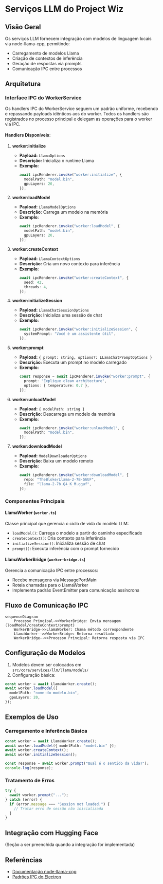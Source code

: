 # Serviços LLM do Project Wiz

## Visão Geral

Os serviços LLM fornecem integração com modelos de linguagem locais via node-llama-cpp, permitindo:

- Carregamento de modelos Llama
- Criação de contextos de inferência
- Geração de respostas via prompts
- Comunicação IPC entre processos

## Arquitetura

### Interface IPC do WorkerService

Os handlers IPC do WorkerService seguem um padrão uniforme, recebendo e repassando payloads idênticos aos do worker. Todos os handlers são registrados no processo principal e delegam as operações para o worker via IPC.

#### Handlers Disponíveis:

1. **worker:initialize**

   - **Payload:** `LlamaOptions`
   - **Descrição:** Inicializa o runtime Llama
   - **Exemplo:**
     ```typescript
     await ipcRenderer.invoke("worker:initialize", {
       modelPath: "model.bin",
       gpuLayers: 20,
     });
     ```

2. **worker:loadModel**

   - **Payload:** `LlamaModelOptions`
   - **Descrição:** Carrega um modelo na memória
   - **Exemplo:**
     ```typescript
     await ipcRenderer.invoke("worker:loadModel", {
       modelPath: "model.bin",
       gpuLayers: 20,
     });
     ```

3. **worker:createContext**

   - **Payload:** `LlamaContextOptions`
   - **Descrição:** Cria um novo contexto para inferência
   - **Exemplo:**
     ```typescript
     await ipcRenderer.invoke("worker:createContext", {
       seed: 42,
       threads: 4,
     });
     ```

4. **worker:initializeSession**

   - **Payload:** `LlamaChatSessionOptions`
   - **Descrição:** Inicializa uma sessão de chat
   - **Exemplo:**
     ```typescript
     await ipcRenderer.invoke("worker:initializeSession", {
       systemPrompt: "Você é um assistente útil",
     });
     ```

5. **worker:prompt**

   - **Payload:** `{ prompt: string, options?: LLamaChatPromptOptions }`
   - **Descrição:** Executa um prompt no modelo carregado
   - **Exemplo:**
     ```typescript
     const response = await ipcRenderer.invoke("worker:prompt", {
       prompt: "Explique clean architecture",
       options: { temperature: 0.7 },
     });
     ```

6. **worker:unloadModel**

   - **Payload:** `{ modelPath: string }`
   - **Descrição:** Descarrega um modelo da memória
   - **Exemplo:**
     ```typescript
     await ipcRenderer.invoke("worker:unloadModel", {
       modelPath: "model.bin",
     });
     ```

7. **worker:downloadModel**
   - **Payload:** `ModelDownloaderOptions`
   - **Descrição:** Baixa um modelo remoto
   - **Exemplo:**
     ```typescript
     await ipcRenderer.invoke("worker:downloadModel", {
       repo: "TheBloke/Llama-2-7B-GGUF",
       file: "llama-2-7b.Q4_K_M.gguf",
     });
     ```

### Componentes Principais

#### LlamaWorker (`worker.ts`)

Classe principal que gerencia o ciclo de vida do modelo LLM:

- `loadModel()`: Carrega o modelo a partir do caminho especificado
- `createContext()`: Cria contexto para inferência
- `initializeSession()`: Inicializa sessão de chat
- `prompt()`: Executa inferência com o prompt fornecido

#### LlamaWorkerBridge (`worker-bridge.ts`)

Gerencia a comunicação IPC entre processos:

- Recebe mensagens via MessagePortMain
- Roteia chamadas para o LlamaWorker
- Implementa padrão EventEmitter para comunicação assíncrona

## Fluxo de Comunicação IPC

```mermaid
sequenceDiagram
    Processo Principal->>WorkerBridge: Envia mensagem (loadModel/createContext/prompt)
    WorkerBridge->>LlamaWorker: Chama método correspondente
    LlamaWorker-->>WorkerBridge: Retorna resultado
    WorkerBridge-->>Processo Principal: Retorna resposta via IPC
```

## Configuração de Modelos

1. Modelos devem ser colocados em `src/core/services/llm/llama/models/`
2. Configuração básica:

```typescript
const worker = await LlamaWorker.create();
await worker.loadModel({
  modelPath: "nome-do-modelo.bin",
  gpuLayers: 20,
});
```

## Exemplos de Uso

### Carregamento e Inferência Básica

```typescript
const worker = await LlamaWorker.create();
await worker.loadModel({ modelPath: "model.bin" });
await worker.createContext();
await worker.initializeSession();

const response = await worker.prompt("Qual é o sentido da vida?");
console.log(response);
```

### Tratamento de Erros

```typescript
try {
  await worker.prompt("...");
} catch (error) {
  if (error.message === "Session not loaded.") {
    // Tratar erro de sessão não inicializada
  }
}
```

## Integração com Hugging Face

(Seção a ser preenchida quando a integração for implementada)

## Referências

- [Documentação node-llama-cpp](https://github.com/withcatai/node-llama-cpp)
- [Padrões IPC do Electron](https://www.electronjs.org/docs/latest/tutorial/ipc)
